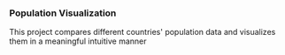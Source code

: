 ### Population Visualization

This project compares different countries' population data and visualizes them in a meaningful intuitive manner

